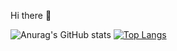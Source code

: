 Hi there 👋

![Anurag's GitHub stats](https://github-readme-stats.vercel.app/api?username=Bhyunjun&show_icons=true&theme=highcontrast)
[![Top Langs](https://github-readme-stats.vercel.app/api/top-langs/?username=Bhyunjun&layout=compact)](https://github.com/Bhyunjun/github-readme-stats)
<!--
**Bhyunjun/Bhyunjun** is a ✨ _special_ ✨ repository because its `README.md` (this file) appears on your GitHub profile.

Here are some ideas to get you started:

- 🔭 I’m currently working on ...
- 🌱 I’m currently learning ...
- 👯 I’m looking to collaborate on ...
- 🤔 I’m looking for help with ...
- 💬 Ask me about ...
- 📫 How to reach me: ...
- 😄 Pronouns: ...
- ⚡ Fun fact: ...
-->
